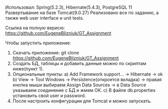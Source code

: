 Использовал: Spring(5.2.3), Hibernate(5.4.3), PostgreSQL 11
Развертывание на базе Tomcat(9.0.27)
Реализовано все по заданию, а также web user interface и unit tests.

Ссылка на полную верисю:
https://github.com/EugeneBlizniuk/GT_Assignment

Чтобы запустить приложение:
1) Скачать приложение: git clone https://github.com/EugeneBlizniuk/GT_Assignment
2) Создать БД, таблицы и добавить данные можно по скриптам ниже(пункт 1).
3) Опциональные пункты:
  a) Add Framework support... -> Hibernate -> ok
  b) View -> Tool Windows -> Persistence(откроется вкладка) -> 
  правая кнопка мыши выбираем Assign Data Sources -> в Data Source указываем соединение с БД и жмем ОК.
  c) В файле db.properties установить свой user и password.
4) После настроить конфигурации для Tomcat и можно запускать.
